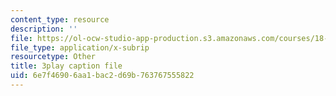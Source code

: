 ```yaml
---
content_type: resource
description: ''
file: https://ol-ocw-studio-app-production.s3.amazonaws.com/courses/18-03sc-differential-equations-fall-2011/6e7f46906aa1bac2d69b763767555822_yD0_EQLxHcw.srt
file_type: application/x-subrip
resourcetype: Other
title: 3play caption file
uid: 6e7f4690-6aa1-bac2-d69b-763767555822
---
```

